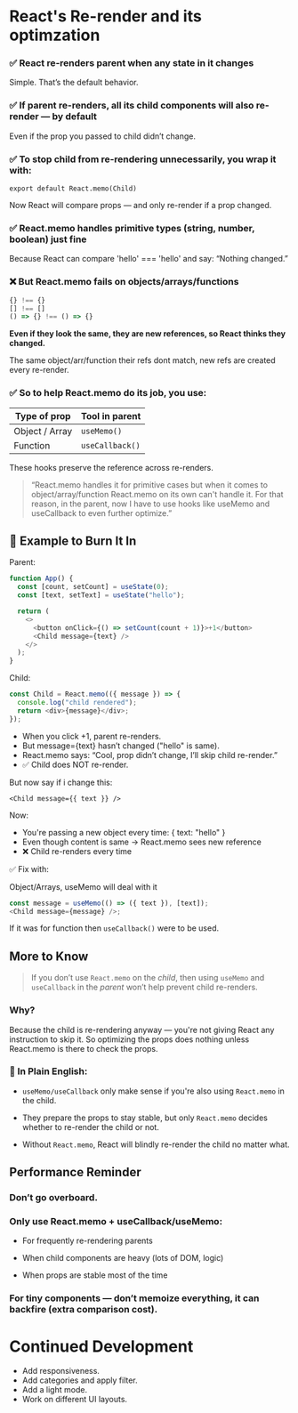 # React's Re-render and its optimzation

### ✅ React re-renders parent when any state in it changes

Simple. That’s the default behavior.

### ✅ If parent re-renders, all its child components will also re-render — by default

Even if the prop you passed to child didn’t change.

### ✅ To stop child from re-rendering unnecessarily, you wrap it with:

`export default React.memo(Child)`

Now React will compare props — and only re-render if a prop changed.

### ✅ React.memo handles primitive types (string, number, boolean) just fine

Because React can compare 'hello' === 'hello' and say: “Nothing changed.”

### ❌ But React.memo fails on objects/arrays/functions

```javascript
{} !== {}
[] !== []
() => {} !== () => {}
```

**Even if they look the same, they are new references, so React thinks they changed.**

The same object/arr/function their refs dont match, new refs are created every re-render.

### ✅ So to help React.memo do its job, you use:

| Type of prop   | Tool in parent  |
| -------------- | --------------- |
| Object / Array | `useMemo()`     |
| Function       | `useCallback()` |

These hooks preserve the reference across re-renders.

> “React.memo handles it for primitive cases but when it comes to object/array/function React.memo on its own can't handle it. For that reason, in the parent, now I have to use hooks like useMemo and useCallback to even further optimize.”

## 🧪 Example to Burn It In

Parent:

```javascript
function App() {
  const [count, setCount] = useState(0);
  const [text, setText] = useState("hello");

  return (
    <>
      <button onClick={() => setCount(count + 1)}>+1</button>
      <Child message={text} />
    </>
  );
}
```

Child:

```javascript
const Child = React.memo(({ message }) => {
  console.log("child rendered");
  return <div>{message}</div>;
});
```

- When you click +1, parent re-renders.
- But message={text} hasn’t changed ("hello" is same).
- React.memo says: “Cool, prop didn’t change, I’ll skip child re-render.”
- ✅ Child does NOT re-render.

But now say if i change this:

`<Child message={{ text }} />`

Now:

- You're passing a new object every time: { text: "hello" }
- Even though content is same → React.memo sees new reference
- ❌ Child re-renders every time

✅ Fix with:

Object/Arrays, useMemo will deal with it

```javascript
const message = useMemo(() => ({ text }), [text]);
<Child message={message} />;
```

If it was for function then `useCallback()` were to be used.

## More to Know

> If you don’t use `React.memo` on the _child_, then using `useMemo` and `useCallback` in the _parent_ won’t help prevent child re-renders.

### Why?

Because the child is re-rendering anyway — you're not giving React any instruction to skip it. So optimizing the props does nothing unless React.memo is there to check the props.

### 🔁 In Plain English:

- `useMemo/useCallback` only make sense if you're also using `React.memo` in the child.

- They prepare the props to stay stable, but only `React.memo` decides whether to re-render the child or not.

- Without `React.memo`, React will blindly re-render the child no matter what.

## Performance Reminder

### Don’t go overboard.

### Only use React.memo + useCallback/useMemo:

- For frequently re-rendering parents

- When child components are heavy (lots of DOM, logic)

- When props are stable most of the time

### For tiny components — don’t memoize everything, it can backfire (extra comparison cost).

# Continued Development

- Add responsiveness.
- Add categories and apply filter.
- Add a light mode.
- Work on different UI layouts.
